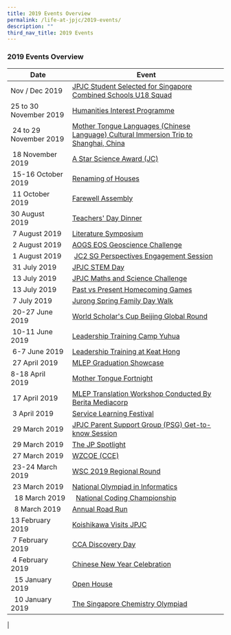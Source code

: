 ```yaml
---
title: 2019 Events Overview
permalink: /life-at-jpjc/2019-events/
description: ""
third_nav_title: 2019 Events
---
```

### 2019 Events Overview

| Date | Event|
|---|---|
| Nov / Dec 2019 | [JPJC Student Selected for Singapore Combined Schools U18 Squad](https://www.jpjc.moe.edu.sg/life-at-jpjc/2019-events/jpjc-student-u18-squad/) |
| 25 to 30 November 2019 | [Humanities Interest Programme](https://www.jpjc.moe.edu.sg/life-at-jpjc/2019-events/humanities-interest-programme/) |
|  24 to 29 November 2019 | [Mother Tongue Languages (Chinese Language) Cultural Immersion Trip to Shanghai, China](https://www.jpjc.moe.edu.sg/life-at-jpjc/2019-events/mtl-chinese/) |
|  18 November 2019 | [A Star Science Award (JC)](https://www.jpjc.moe.edu.sg/life-at-jpjc/2019-events/science-award/) |
|  15-16 October 2019 |[Renaming of Houses](https://www.jpjc.moe.edu.sg/life-at-jpjc/2019-events/renaming-of-houses/) |
|  11 October 2019 |[Farewell Assembly](https://www.jpjc.moe.edu.sg/life-at-jpjc/2019-events/farewell-assembly/) |
| 30 August 2019  |[Teachers' Day Dinner](https://www.jpjc.moe.edu.sg/life-at-jpjc/2019-events/teachers-day-dinner/) |
|  7 August 2019 | [Literature Symposium](https://www.jpjc.moe.edu.sg/life-at-jpjc/2019-events/literature-symposium/) |
|  2 August 2019 | [AOGS EOS Geoscience Challenge](https://www.jpjc.moe.edu.sg/life-at-jpjc/2019-events/aogs-eos-geoscience-challenge/)|
|  1 August 2019 |  [JC2 SG Perspectives Engagement Session](https://www.jpjc.moe.edu.sg/life-at-jpjc/2019-events/jc2-sg-engagement-session/) |
|  31 July 2019 | [JPJC STEM Day](https://www.jpjc.moe.edu.sg/life-at-jpjc/2019-events/jpjc-stem-day/) |
|  13 July 2019 |[JPJC Maths and Science Challenge](https://www.jpjc.moe.edu.sg/life-at-jpjc/2019-events/jpjc-math-and-science-challenge/) |
|  13 July 2019 |[Past vs Present Homecoming Games](https://www.jpjc.moe.edu.sg/life-at-jpjc/2019-events/past-vs-present-homecoming-games/) |
|  7 July 2019 | [Jurong Spring Family Day Walk](https://www.jpjc.moe.edu.sg/life-at-jpjc/2019-events/jurong-spring-family-day-walk/) |
|  20-27 June 2019 |[World Scholar's Cup Beijing Global Round](https://www.jpjc.moe.edu.sg/life-at-jpjc/2019-events/the-jp-spotlight/world-scholar-cup-beijing-global-round/) |
|  10-11 June 2019 | [Leadership Training Camp Yuhua](https://www.jpjc.moe.edu.sg/life-at-jpjc/2019-events/leadership-training-camp-yuhua/) |
|  6-7 June 2019 | [Leadership Training at Keat Hong](https://www.jpjc.moe.edu.sg/life-at-jpjc/2019-events/leadership-training-at-keat-hong/) |
|  27 April 2019 | [MLEP Graduation Showcase](https://www.jpjc.moe.edu.sg/life-at-jpjc/2019-events/mlep-graduation-showcase/) |
| 8-18 April 2019  | [Mother Tongue Fortnight](https://www.jpjc.moe.edu.sg/life-at-jpjc/2019-events/mtl-fortnight/) |
|  17 April 2019 | [MLEP Translation Workshop Conducted By Berita Mediacorp](https://www.jpjc.moe.edu.sg/life-at-jpjc/2019-events/mlep-translation-workshop/) |
|  3 April 2019 | [Service Learning Festival](https://www.jpjc.moe.edu.sg/life-at-jpjc/2019-events/service-learning-festival/) |
|  29 March 2019 | [JPJC Parent Support Group (PSG) Get-to-know Session](https://staging.d1kt1aspitrtfv.amplifyapp.com/life-at-jpjc/2019-events/jpjc-psg-get-to-know-session/)  |
|  29 March 2019 | [The JP Spotlight](https://staging.d1kt1aspitrtfv.amplifyapp.com/life-at-jpjc/2019-events/the-jp-spotlight/)  |
|  27 March 2019 | [WZCOE (CCE)](https://staging.d1kt1aspitrtfv.amplifyapp.com/life-at-jpjc/2019-events/wzcoe-cce/) |
|  23-24 March 2019 | [WSC 2019 Regional Round](https://staging.d1kt1aspitrtfv.amplifyapp.com/life-at-jpjc/2019-events/wsc-regional-round/) |
|  23 March 2019 | [National Olympiad in Informatics](https://staging.d1kt1aspitrtfv.amplifyapp.com/life-at-jpjc/2019-events/national-olympiad-in-informatics/) |
|   18 March 2019 |   [National Coding Championship](https://staging.d1kt1aspitrtfv.amplifyapp.com/life-at-jpjc/2019-events/national-coding-championship/) |
|   8 March 2019 | [Annual Road Run](https://staging.d1kt1aspitrtfv.amplifyapp.com/life-at-jpjc/2019-events/annual-road-run/) |
| 13 February 2019  | [Koishikawa Visits JPJC](https://staging.d1kt1aspitrtfv.amplifyapp.com/life-at-jpjc/2019-events/koishikawa-visits-jpjc/) |
|  7 February 2019 | [CCA Discovery Day](https://staging.d1kt1aspitrtfv.amplifyapp.com/life-at-jpjc/2019-events/cca-discovery-day/) |
|  4 February 2019 | [Chinese New Year Celebration](https://staging.d1kt1aspitrtfv.amplifyapp.com/life-at-jpjc/2019-events/cny-celebration/) |
|   15 January 2019 | [Open House](https://staging.d1kt1aspitrtfv.amplifyapp.com/life-at-jpjc/2019-events/open-house/) |
|   10 January 2019 | [The Singapore Chemistry Olympiad](https://staging.d1kt1aspitrtfv.amplifyapp.com/life-at-jpjc/2019-events/singapore-chemistry-olympiad/)  |
|